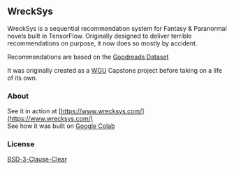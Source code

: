 ## WreckSys
WreckSys is a sequential recommendation system for Fantasy & Paranormal novels built in TensorFlow. Originally designed to deliver terrible recommendations on purpose, it now does so mostly by accident.

Recommendations are based on the [Goodreads Dataset](https://mengtingwan.github.io/data/goodreads)

It was originally created as a [WGU](http://www.wgu.edu/) Capstone project before taking on a life of its own.

### About

See it in action at [https://www.wrecksys.com/](https://www.wrecksys.com/)  
See how it was built on [Google Colab](#)

### License

[BSD-3-Clause-Clear](https://choosealicense.com/licenses/bsd-3-clause-clear/)